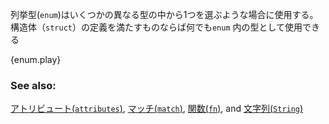 <!--- The `enum` keyword allows the creation of a type which may be one of a few --->
<!--- different variants. Any variant which is valid as a `struct` is also valid as --->
<!--- an `enum`. --->
列挙型(`enum`)はいくつかの異なる型の中から1つを選ぶような場合に使用する。構造体（`struct`）の定義を満たすものならば何でも`enum` 内の型として使用できる

{enum.play}

### See also:

[アトリビュート(`attributes`)][attributes], [マッチ(`match`)][match], [関数(`fn`)][fn], and [文字列(`String`)][str]

[attributes]: /attribute.html
[c_struct]: http://en.wikipedia.org/wiki/Struct_(C_programming_language)
[match]: /flow_control/match.html
[fn]: /fn.html
[str]: /std/str.html
